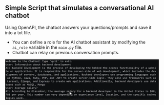 ## Simple Script that simulates a conversational AI chatbot

Using OpenAPI, the chatbot answers your questions/prompts and save it into a txt file.

* You can define a role for the AI chatbot assistant by modifying the `ai_role` variable in the `main.py` file.
* Chatbot can relay on previous conversation prompts.

![Alt text](image.png)
